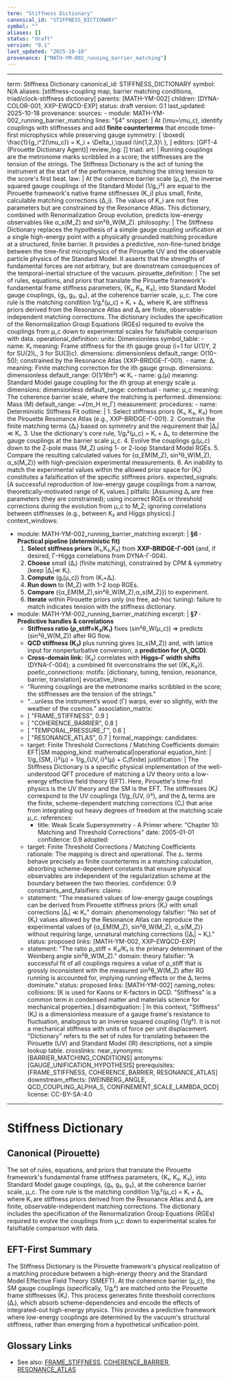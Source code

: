 ```yaml
---
term: "Stiffness Dictionary"
canonical_id: "STIFFNESS_DICTIONARY"
symbol: ""
aliases: []
status: "draft"
version: "0.1"
last_updated: "2025-10-18"
provenance: ["MATH-YM-002_running_barrier_matching"]
---
```


---
term: Stiffness Dictionary
canonical_id: STIFFNESS_DICTIONARY
symbol: N/A
aliases: [stiffness-coupling map, barrier matching conditions, triad/clock-stiffness dictionary]
parents: [MATH-YM-002]
children: [DYNA-COLOR-001, XXP-EWQCD-EXP]
status: draft
version: 0.1
last_updated: 2025-10-18
provenance:
  sources:
    - module: MATH-YM-002_running_barrier_matching
      lines: "§4"
      snippet: |
        At (\mu=\mu_c), identify couplings with stiffnesses and add **finite counterterms** that encode time-first microphysics while preserving gauge symmetry:
        [
        \boxed{\
        \frac{1}{g_i^2(\mu_c)} = K_i + \Delta_i,\quad i\in{1,2,3}\ },
        ]
  editors: [GPT-4 (Pirouette Dictionary Agent)]
  review_log: []
triad:
  art: |
    Running couplings are the metronome marks scribbled in a score; the stiffnesses are the tension of the strings. The Stiffness Dictionary is the act of tuning the instrument at the start of the performance, matching the string tension to the score's first beat.
  law: |
    At the coherence barrier scale (μ_c), the inverse squared gauge couplings of the Standard Model (1/g_i²) are equal to the Pirouette framework's native frame stiffnesses (K_i) plus small, finite, calculable matching corrections (Δ_i). The values of K_i are not free parameters but are constrained by the Resonance Atlas. This dictionary, combined with Renormalization Group evolution, predicts low-energy observables like α_s(M_Z) and sin²θ_W(M_Z).
  philosophy: |
    The Stiffness Dictionary replaces the hypothesis of a simple gauge coupling unification at a single high-energy point with a physically grounded matching procedure at a structured, finite barrier. It provides a predictive, non-fine-tuned bridge between the time-first microphysics of the Pirouette UV and the observable particle physics of the Standard Model. It asserts that the strengths of fundamental forces are not arbitrary, but are downstream consequences of the temporal-inertial structure of the vacuum.
pirouette_definition: |
  The set of rules, equations, and priors that translate the Pirouette framework's fundamental frame stiffness parameters, {K₁, K₂, K₃}, into Standard Model gauge couplings, {g₁, g₂, g₃}, at the coherence barrier scale, μ_c. The core rule is the matching condition 1/gᵢ²(μ_c) = Kᵢ + Δᵢ, where Kᵢ are stiffness priors derived from the Resonance Atlas and Δᵢ are finite, observable-independent matching corrections. The dictionary includes the specification of the Renormalization Group Equations (RGEs) required to evolve the couplings from μ_c down to experimental scales for falsifiable comparison with data.
operational_definition:
  units: Dimensionless
  symbol_table:
    - name: Kᵢ
      meaning: Frame stiffness for the ith gauge group (i=1 for U(1)Y, 2 for SU(2)L, 3 for SU(3)c).
      dimensions: dimensionless
      default_range: O(10–50); constrained by the Resonance Atlas (XXP-BRIDGE-Γ-001).
    - name: Δᵢ
      meaning: Finite matching correction for the ith gauge group.
      dimensions: dimensionless
      default_range: O(1/16π²) ≪ Kᵢ
    - name: gᵢ(μ)
      meaning: Standard Model gauge coupling for the ith group at energy scale μ.
      dimensions: dimensionless
      default_range: contextual
    - name: μ_c
      meaning: The coherence barrier scale, where the matching is performed.
      dimensions: Mass (M)
      default_range: ~√(m_H m_Γ)
  measurement:
    procedures:
      - name: Deterministic Stiffness Fit
        outline: |
          1. Select stiffness priors {K₁, K₂, K₃} from the Pirouette Resonance Atlas (e.g., XXP-BRIDGE-Γ-001).
          2. Constrain the finite matching terms {Δᵢ} based on symmetry and the requirement that |Δᵢ| ≪ Kᵢ.
          3. Use the dictionary's core rule, 1/gᵢ²(μ_c) = Kᵢ + Δᵢ, to determine the gauge couplings at the barrier scale μ_c.
          4. Evolve the couplings gᵢ(μ_c) down to the Z-pole mass (M_Z) using 1- or 2-loop Standard Model RGEs.
          5. Compare the resulting calculated values for {α_EM(M_Z), sin²θ_W(M_Z), α_s(M_Z)} with high-precision experimental measurements.
          6. An inability to match the experimental values within the allowed prior space for {Kᵢ} constitutes a falsification of the specific stiffness priors.
        expected_signals: [A successful reproduction of low-energy gauge couplings from a narrow, theoretically-motivated range of Kᵢ values.]
        pitfalls: [Assuming Δᵢ are free parameters (they are constrained); using incorrect RGEs or threshold corrections during the evolution from μ_c to M_Z; ignoring correlations between stiffnesses (e.g., between K₂ and Higgs physics).]
context_windows:
  - module: MATH-YM-002_running_barrier_matching
    excerpt: |
      **§6 · Practical pipeline (deterministic fit)**
      1. **Select stiffness priors** (K₁,K₂,K₃) from **XXP-BRIDGE-Γ-001** (and, if desired, Γ–Higgs correlations from DYNA-Γ-004).
      2. **Choose** small (Δᵢ) (finite matching), constrained by CPM & symmetry (keep |Δᵢ|≪ Kᵢ).
      3. **Compute** (gᵢ(μ_c)) from (Kᵢ+Δᵢ).
      4. **Run down** to (M_Z) with 1–2 loop RGEs.
      5. **Compare** ({α_EM(M_Z),sin²θ_W(M_Z),α_s(M_Z)}) to experiment.
      6. **Iterate** within Pirouette priors only (no free, ad-hoc tuning): failure to match indicates tension with the stiffness dictionary.
  - module: MATH-YM-002_running_barrier_matching
    excerpt: |
      **§7 · Predictive handles & correlations**
      * **Stiffness ratio (ρ_stiff=K₂/K₁)** fixes (sin²θ_W(μ_c)) ⇒ predicts (sin²θ_W(M_Z)) after RG flow.
      * **QCD stiffness (K₃)** plus running gives (α_s(M_Z)) and, with lattice input for nonperturbative conversion, a **prediction for (Λ_QCD)**.
      * **Cross-domain link:** (K₂) correlates with **Higgs–Γ width shifts** (DYNA-Γ-004); a combined fit overconstrains the set ({K₁,K₂}).
poetic_connections:
  motifs: [dictionary, tuning, tension, resonance, barrier, translation]
  evocative_lines:
    - "Running couplings are the metronome marks scribbled in the score; the stiffnesses are the tension of the strings."
    - "...unless the instrument’s wood (Γ) warps, ever so slightly, with the weather of the cosmos."
  association_matrix:
    - [ "FRAME_STIFFNESS", 0.9 ]
    - [ "COHERENCE_BARRIER", 0.8 ]
    - [ "TEMPORAL_PRESSURE_Γ", 0.6 ]
    - [ "RESONANCE_ATLAS", 0.7 ]
formal_mappings:
  candidates:
    - target: Finite Threshold Corrections / Matching Coefficients
      domain: EFT|SM
      mapping_kind: mathematical|operational
      equation_hint: |
        1/g_{SM, i}²(μ) = 1/g_{UV, i}²(μ) + Cᵢ(finite)
      justification: |
        The Stiffness Dictionary is a specific physical implementation of the well-understood QFT procedure of matching a UV theory onto a low-energy effective field theory (EFT). Here, Pirouette's time-first physics is the UV theory and the SM is the EFT. The stiffnesses (Kᵢ) correspond to the UV couplings (1/g_{UV, i}²), and the Δᵢ terms are the finite, scheme-dependent matching corrections (Cᵢ) that arise from integrating out heavy degrees of freedom at the matching scale μ_c.
      references:
        - title: Weak Scale Supersymmetry - A Primer
          where: "Chapter 10: Matching and Threshold Corrections"
          date: 2005-01-01
      confidence: 0.9
  adopted:
    - target: Finite Threshold Corrections / Matching Coefficients
      rationale: The mapping is direct and operational. The `Δᵢ` terms behave precisely as finite counterterms in a matching calculation, absorbing scheme-dependent constants that ensure physical observables are independent of the regularization scheme at the boundary between the two theories.
      confidence: 0.9
constraints_and_falsifiers:
  claims:
    - statement: "The measured values of low-energy gauge couplings can be derived from Pirouette stiffness priors {Kᵢ} with small corrections |Δᵢ| ≪ Kᵢ."
      domain: phenomenology
      falsifier: "No set of {Kᵢ} values allowed by the Resonance Atlas can reproduce the experimental values of {α_EM(M_Z), sin²θ_W(M_Z), α_s(M_Z)} without requiring large, unnatural matching corrections (|Δᵢ| ~ Kᵢ)."
      status: proposed
      links: [MATH-YM-002, XXP-EWQCD-EXP]
    - statement: "The ratio ρ_stiff = K₂/K₁ is the primary determinant of the Weinberg angle sin²θ_W(M_Z)."
      domain: theory
      falsifier: "A successful fit of all couplings requires a value of ρ_stiff that is grossly inconsistent with the measured sin²θ_W(M_Z) after RG running is accounted for, implying running effects or the Δᵢ terms dominate."
      status: proposed
      links: [MATH-YM-002]
naming_notes:
  collisions: [K is used for Kaons or K-factors in QCD. "Stiffness" is a common term in condensed matter and materials science for mechanical properties.]
  disambiguation: |
    In this context, "Stiffness" (Kᵢ) is a dimensionless measure of a gauge frame's resistance to fluctuation, analogous to an inverse squared coupling (1/g²). It is not a mechanical stiffness with units of force per unit displacement. "Dictionary" refers to the set of rules for translating between the Pirouette (UV) and Standard Model (IR) descriptions, not a simple lookup table.
crosslinks:
  near_synonyms: [BARRIER_MATCHING_CONDITIONS]
  antonyms: [GAUGE_UNIFICATION_HYPOTHESIS]
  prerequisites: [FRAME_STIFFNESS, COHERENCE_BARRIER, RESONANCE_ATLAS]
  downstream_effects: [WEINBERG_ANGLE, QCD_COUPLING_ALPHA_S, CONFINEMENT_SCALE_LAMBDA_QCD]
license: CC-BY-SA-4.0
---

# Stiffness Dictionary

## Canonical (Pirouette)
The set of rules, equations, and priors that translate the Pirouette framework's fundamental frame stiffness parameters, {K₁, K₂, K₃}, into Standard Model gauge couplings, {g₁, g₂, g₃}, at the coherence barrier scale, μ_c. The core rule is the matching condition 1/gᵢ²(μ_c) = Kᵢ + Δᵢ, where Kᵢ are stiffness priors derived from the Resonance Atlas and Δᵢ are finite, observable-independent matching corrections. The dictionary includes the specification of the Renormalization Group Equations (RGEs) required to evolve the couplings from μ_c down to experimental scales for falsifiable comparison with data.

## EFT-First Summary
The Stiffness Dictionary is the Pirouette framework's physical realization of a matching procedure between a high-energy theory and the Standard Model Effective Field Theory (SMEFT). At the coherence barrier (μ_c), the SM gauge couplings (specifically, 1/gᵢ²) are matched onto the Pirouette frame stiffnesses (Kᵢ). This process generates finite threshold corrections (Δᵢ), which absorb scheme-dependencies and encode the effects of integrated-out high-energy physics. This provides a predictive framework where low-energy couplings are determined by the vacuum's structural stiffness, rather than emerging from a hypothetical unification point.

## Glossary Links
- See also: [FRAME_STIFFNESS](./frame_stiffness.md), [COHERENCE_BARRIER](./coherence_barrier.md), [RESONANCE_ATLAS](./resonance_atlas.md)